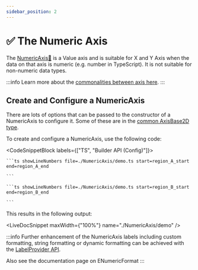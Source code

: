 ```yaml
---
sidebar_position: 2
---
```


# ✅ The Numeric Axis

The [NumericAxis:blue_book:](https://www.scichart.com/documentation/js/current/typedoc/classes/numericaxis.html) is a Value axis and is suitable for X and Y Axis when the data on that axis is numeric (e.g. number in TypeScript). It is not suitable for non-numeric data types.

:::info
Learn more about the [commonalities between axis here](/docs/2d-charts/axis-api/axis-types/common-axis-base-type/index.md).
:::

Create and Configure a NumericAxis
----------------------------------

There are lots of options that can be passed to the constructor of a NumericAxis to configure it. Some of these are in the [common AxisBase2D type](/docs/2d-charts/axis-api/axis-types/common-axis-base-type/index.md).

To create and configure a NumericAxis, use the following code: 

<CodeSnippetBlock labels={["TS", "Builder API (Config)"]}>

    ```ts showLineNumbers file=./NumericAxis/demo.ts start=region_A_start end=region_A_end
 
    ```

    ```ts showLineNumbers file=./NumericAxis/demo.ts start=region_B_start end=region_B_end
 
    ```
 
</CodeSnippetBlock>
 

This results in the following output:

<LiveDocSnippet maxWidth={"100%"} name="./NumericAxis/demo" />

:::info
Further enhancement of the NumericAxis labels including custom formatting, string formatting or dynamic formatting can be achieved with the [LabelProvider API](/docs/2d-charts/axis-api/axis-labels/label-provider-api-overview/index.md).

Also see the documentation page on ENumericFormat
:::
